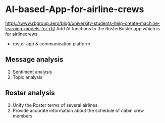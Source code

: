 # AI-based-App-for-airline-crews
https://www.rbgroup.aero/blog/university-students-help-create-machine-learning-models-for-rb/
Add AI functions to the RosterBuster app which is for airlinecrews 

- roster app & communication platform

## Message analysis
1. Sentiment analysis
2. Topic analysis

## Roster analysis
1. Unify the Roster terms of several airlines
2. Provide accurate information about the schedule of cabin crew members 
